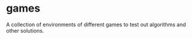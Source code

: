 # games

A collection of environments of different games to test out algorithms and other solutions.
